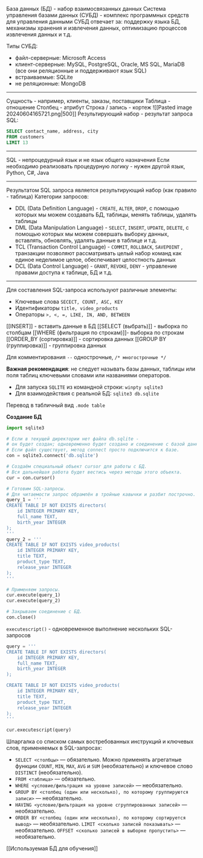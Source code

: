 База данных (БД) - набор взаимосвязанных данных
Система управления базами данных (СУБД) - комплекс программных средств для управления данными
СУБД отвечает за: поддержку языка БД, механизмы хранения и извлечения данных, оптимизацию процессов извлечения данных и т.д.

Типы СУБД:
- файл-серверные: Microsoft Access
- клиент-серверные: MySQL, PostgreSQL, Oracle, MS SQL, MariaDB (все они реляционные и поддерживают язык SQL)
- встраиваемые: SQLite
- не реляционные: MongoDB
___
Сущность - например, клиенты, заказы, поставщики
Таблица - отношение
Столбец - атрибут
Строка / запись - кортеж
![[Pasted image 20240604165721.png|500]]
Результирующий набор - результат запроса SQL:
```SQL
SELECT contact_name, address, city
FROM customers
LIMIT 13
```
___
SQL - непроцедурный язык и не язык общего назначения
Если необходимо реализовать процедурную логику - нужен другой язык, Python, C#, Java
___
Результатом SQL запроса является результирующий набор (как правило - таблица)
Категории запросов:
- DDL (Data Definition Language) - `CREATE`, `ALTER`, `DROP`, с помощью которых мы можем создавать БД, таблицы, менять таблицы, удалять таблицы
- DML (Data Manipulation Language) - `SELECT`, `INSERT`, `UPDATE`, `DELETE`, с помощью которых мы можем совершать выборку данных, вставлять, обновлять, удалять данные в таблице и т.д.
- TCL (Transaction Control Language) - `COMMIT`, `ROLLBACK`, `SAVEPOINT` , транзакции позволяют рассматривать целый набор команд как единое неделимое целое, обеспечивает целостность данных
- DCL (Data Control Language) - `GRANT`, `REVOKE`, `DENY` - управление правами доступа к таблице, БД и т.д.


___
Для составления SQL-запроса используют различные элементы:
* Ключевые слова `SECECT, COUNT, ASC, KEY`
* Идентификаторы `title, video_products`
* Операторы `>, <, =, LIKE, IN, AND, BETWEEN`

[[INSERT]] - вставить данные в БД
[[SELECT (выбрать)]] - выборка по столбцам
[[WHERE (фильтрация по строкам)]]- выборка по строкам
[[ORDER_BY (сортировка)]] - сортировка данных
[[GROUP BY (группировка)]] - группировка данных

Для комментирования `--` однострочные, `/* многострочные */`

**Важная рекомендация**: не следует называть базы данных, таблицы или поля таблиц ключевыми словами или названиями операторов.

* Для запуска `SQLITE` из командной строки: `winpty sqlite3`
* Для взаимодействия с реальной БД: `sqlite3 db.sqlite`

Перевод в табличный вид `.mode table`

**Создание БД**
```Python
import sqlite3

# Если в текущей директории нет файла db.sqlite - 
# он будет создан; одновременно будет создано и соединение с базой данных.
# Если файл существует, метод connect просто подключится к базе.
con = sqlite3.connect('db.sqlite')

# Создаём специальный объект cursor для работы с БД.
# Вся дальнейшая работа будет вестись через методы этого объекта.
cur = con.cursor()

# Готовим SQL-запросы.
# Для читаемости запрос обрамлён в тройные кавычки и разбит построчно.
query_1 = '''
CREATE TABLE IF NOT EXISTS directors(
    id INTEGER PRIMARY KEY,
    full_name TEXT,
    birth_year INTEGER
);
'''
query_2 = '''
CREATE TABLE IF NOT EXISTS video_products(
    id INTEGER PRIMARY KEY,
    title TEXT,
    product_type TEXT,
    release_year INTEGER
);
'''

# Применяем запросы.
cur.execute(query_1)
cur.execute(query_2)

# Закрываем соединение с БД.
con.close()
```

`executescript()` - одновременное выполнение нескольких SQL-запросов
```Python
query = '''
CREATE TABLE IF NOT EXISTS directors(
    id INTEGER PRIMARY KEY,
    full_name TEXT,
    birth_year INTEGER
);

CREATE TABLE IF NOT EXISTS video_products(
    id INTEGER PRIMARY KEY,
    title TEXT,
    product_type TEXT,
    release_year INTEGER
);
'''

cur.executescript(query)
```

Шпаргалка со списком самых востребованных инструкций и ключевых слов, применяемых в SQL-запросах:
- `SELECT <столбцы>` — обязательно. Можно применять агрегатные функции `COUNT`, `MIN`, `MAX`, `AVG` и `SUM` (необязательно) и ключевое слово `DISTINCT` (необязательно).
- `FROM <таблица>` — обязательно.
- `WHERE <условие/фильтрация на уровне записей>` — необязательно.
- `GROUP BY <столбец (один или несколько), по которому группируются записи>` — необязательно.
- `HAVING <условие/фильтрация на уровне сгруппированных записей>` — необязательно.
- `ORDER BY <столбец (один или несколько), по которому сортируется вывод>` — необязательно. `LIMIT <сколько записей показывать>` — необязательно. `OFFSET <сколько записей в выборке пропустить>` — необязательно.


[[Используемая БД для обучения]]